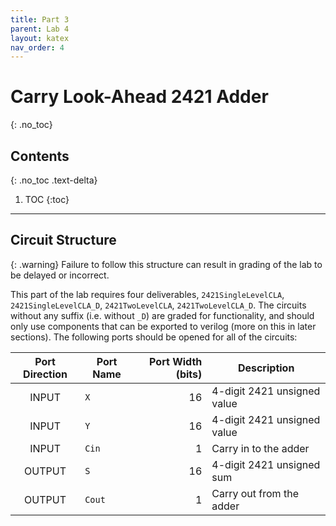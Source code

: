 ```yaml
---
title: Part 3
parent: Lab 4
layout: katex
nav_order: 4
---
```


# Carry Look-Ahead 2421 Adder
{: .no_toc}

## Contents
{: .no_toc .text-delta}

1. TOC
{:toc}

---

## Circuit Structure

{: .warning}
Failure to follow this structure can result in grading of the lab to be delayed or incorrect.

This part of the lab requires four deliverables, `2421SingleLevelCLA`, `2421SingleLevelCLA_D`, `2421TwoLevelCLA`, `2421TwoLevelCLA_D`.
The circuits without any suffix (i.e. without `_D`) are graded for functionality, and should only use components that can be exported to verilog (more on this in later sections).
The following ports should be opened for all of the circuits:

| Port Direction | Port Name       | Port Width (bits) | Description                                                             |
|:--------------:|-----------------|------------------:|-------------------------------------------------------------------------|
|      INPUT     | `X`             |                16 | 4-digit 2421 unsigned value                                             |
|      INPUT     | `Y`             |                16 | 4-digit 2421 unsigned value                                             |
|      INPUT     | `Cin`           |                 1 | Carry in to the adder                                                   |
|     OUTPUT     | `S`             |                16 | 4-digit 2421 unsigned sum                                               |
|     OUTPUT     | `Cout`          |                 1 | Carry out from the adder                                                |
